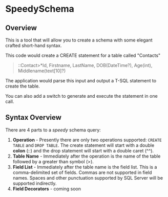 # SpeedySchema

## Overview
This is a tool that will allow you to create a schema with some elegant crafted short-hand syntax. 

This code would create a CREATE statement for a table called "Contacts"

> ::Contact>*Id, Firstname, LastName, DOB(DateTime?), Age(int), Middlename(text[10]?)

The application would parse this input and output a T-SQL statement to create the table. 

You can also add a switch to generate and execute the statement in one call.

## Syntax Overview

There are 4 parts to a *speedy* schema query: 

1. **Operation** - Presently there are only two operations supported: `CREATE TABLE` and `DROP TABLE`.  The create statement will start with a double **colon** (::) and the drop statement will start with a double caret (^^).
2. **Table Name** - Immediately after the operation is the name of the table followed by a greater than symbol (>).
3. **Field List** - Immediately after the table name is the field list.  This is a comma-delimited set of fields.  Commas are not supported in field names.  Spaces and other punctuation supported by SQL Server will be supported indirectly. 
4. **Field Decorators** - coming soon
